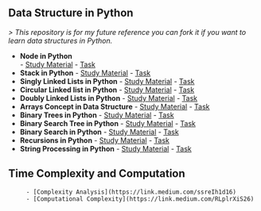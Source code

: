 ## Data Structure in Python

*> This repository is for my future reference you can fork it if you want to learn data structures in Python.*					

 - **Node in Python**	
		 - [Study Material](https://link.medium.com/MIPEo4PIQ6)
		 - [Task](https://link.medium.com/9qI6uLNIQ6)
 - **Stack in Python**
		 - [Study Material](https://link.medium.com/Plfk7QhoS6)
		 - [Task](https://link.medium.com/WfeOTA7nS6)
 - **Singly Linked Lists in Python**
		 - [Study Material](https://link.medium.com/fHf3PohZT6)
		 - [Task](https://link.medium.com/NHIIPrPmU6)
 - **Circular Linked list in Python**
		 - [Study Material](https://link.medium.com/iJsrVAyEV6)
		 - [Task](https://link.medium.com/0pu3QEM0V6)
 - **Doubly Linked Lists in Python**
		 - [Study Material](https://link.medium.com/xaC3b1blX6)
		 - [Task](https://link.medium.com/Agb3iJQEX6)
 - **Arrays Concept in Data Structure**
		 - [Study Material](https://link.medium.com/BceBVYr0Y6)
		 - [Task](https://link.medium.com/nxASf0CjZ6)
 - **Binary Trees in Python**
		 - [Study Material](https://link.medium.com/dSqSN3hG06)
		 - [Task](https://link.medium.com/UYXDKBaZ06)
 - **Binary Search Tree in Python**
		 - [Study Material](https://link.medium.com/kN6wxK7j26)
		 - [Task](https://link.medium.com/GJpF6QBG26)
- **Binary Search in Python**
		 - [Study Material](https://link.medium.com/3GozJtHS36)
		 - [Task](https://link.medium.com/B441urYi46)
- **Recursions in Python**
		 - [Study Material](https://link.medium.com/nsCVpcWC56)
		 - [Task](https://link.medium.com/b4uTRYd056)
- **String Processing in Python**
		 - [Study Material](https://link.medium.com/aejHji6C56)
		 - [Task](https://link.medium.com/acTLE6m056)

## Time Complexity and Computation
		 - [Complexity Analysis](https://link.medium.com/ssreIh1d16)
		 - [Computational Complexity](https://link.medium.com/RLplrXiS26)
